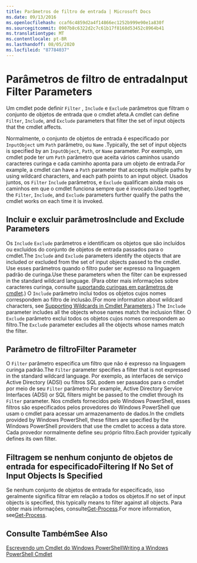 ```yaml
---
title: Parâmetros de filtro de entrada | Microsoft Docs
ms.date: 09/13/2016
ms.openlocfilehash: ccaf6c4859d2a4f14866ec1252b999e90e1a830f
ms.sourcegitcommit: 0907b8c6322d2c7c61b17f8168d53452c8964b41
ms.translationtype: MT
ms.contentlocale: pt-BR
ms.lasthandoff: 08/05/2020
ms.locfileid: "87784037"
---
```

# <a name="input-filter-parameters"></a><span data-ttu-id="3a602-102">Parâmetros de filtro de entrada</span><span class="sxs-lookup"><span data-stu-id="3a602-102">Input Filter Parameters</span></span>

<span data-ttu-id="3a602-103">Um cmdlet pode definir `Filter` , `Include` e `Exclude` parâmetros que filtram o conjunto de objetos de entrada que o cmdlet afeta.</span><span class="sxs-lookup"><span data-stu-id="3a602-103">A cmdlet can define `Filter`, `Include`, and `Exclude` parameters that filter the set of input objects that the cmdlet affects.</span></span>

<span data-ttu-id="3a602-104">Normalmente, o conjunto de objetos de entrada é especificado por `InputObject` um `Path` parâmetro, ou `Name` .</span><span class="sxs-lookup"><span data-stu-id="3a602-104">Typically, the set of input objects is specified by an `InputObject`, `Path`, or `Name` parameter.</span></span> <span data-ttu-id="3a602-105">Por exemplo, um cmdlet pode ter um `Path` parâmetro que aceita vários caminhos usando caracteres curinga e cada caminho aponta para um objeto de entrada.</span><span class="sxs-lookup"><span data-stu-id="3a602-105">For example, a cmdlet can have a `Path` parameter that accepts multiple paths by using wildcard characters, and each path points to an input object.</span></span> <span data-ttu-id="3a602-106">Usados juntos, os `Filter` `Include` parâmetros, e `Exclude` qualificam ainda mais os caminhos em que o cmdlet funciona sempre que é invocado.</span><span class="sxs-lookup"><span data-stu-id="3a602-106">Used together, the `Filter`, `Include`, and `Exclude` parameters further qualify the paths the cmdlet works on each time it is invoked.</span></span>

## <a name="include-and-exclude-parameters"></a><span data-ttu-id="3a602-107">Incluir e excluir parâmetros</span><span class="sxs-lookup"><span data-stu-id="3a602-107">Include and Exclude Parameters</span></span>

<span data-ttu-id="3a602-108">Os `Include` `Exclude` parâmetros e identificam os objetos que são incluídos ou excluídos do conjunto de objetos de entrada passados para o cmdlet.</span><span class="sxs-lookup"><span data-stu-id="3a602-108">The `Include` and `Exclude` parameters identify the objects that are included or excluded from the set of input objects passed to the cmdlet.</span></span> <span data-ttu-id="3a602-109">Use esses parâmetros quando o filtro puder ser expresso na linguagem padrão de curinga.</span><span class="sxs-lookup"><span data-stu-id="3a602-109">Use these parameters when the filter can be expressed in the standard wildcard language.</span></span> <span data-ttu-id="3a602-110">(Para obter mais informações sobre caracteres curinga, consulte [suportando curingas em parâmetros de cmdlet](./supporting-wildcard-characters-in-cmdlet-parameters.md).) O `Include` parâmetro inclui todos os objetos cujos nomes correspondem ao filtro de inclusão.</span><span class="sxs-lookup"><span data-stu-id="3a602-110">(For more information about wildcard characters, see [Supporting Wildcards in Cmdlet Parameters](./supporting-wildcard-characters-in-cmdlet-parameters.md).) The `Include` parameter includes all the objects whose names match the inclusion filter.</span></span> <span data-ttu-id="3a602-111">O `Exclude` parâmetro exclui todos os objetos cujos nomes correspondem ao filtro.</span><span class="sxs-lookup"><span data-stu-id="3a602-111">The `Exclude` parameter excludes all the objects whose names match the filter.</span></span>

## <a name="filter-parameter"></a><span data-ttu-id="3a602-112">Parâmetro de filtro</span><span class="sxs-lookup"><span data-stu-id="3a602-112">Filter Parameter</span></span>

<span data-ttu-id="3a602-113">O `Filter` parâmetro especifica um filtro que não é expresso na linguagem curinga padrão.</span><span class="sxs-lookup"><span data-stu-id="3a602-113">The `Filter` parameter specifies a filter that is not expressed in the standard wildcard language.</span></span> <span data-ttu-id="3a602-114">Por exemplo, as interfaces de serviço Active Directory (ADSI) ou filtros SQL podem ser passados para o cmdlet por meio de seu `Filter` parâmetro.</span><span class="sxs-lookup"><span data-stu-id="3a602-114">For example, Active Directory Service Interfaces (ADSI) or SQL filters might be passed to the cmdlet through its `Filter` parameter.</span></span> <span data-ttu-id="3a602-115">Nos cmdlets fornecidos pelo Windows PowerShell, esses filtros são especificados pelos provedores do Windows PowerShell que usam o cmdlet para acessar um armazenamento de dados.</span><span class="sxs-lookup"><span data-stu-id="3a602-115">In the cmdlets provided by Windows PowerShell, these filters are specified by the Windows PowerShell providers that use the cmdlet to access a data store.</span></span> <span data-ttu-id="3a602-116">Cada provedor normalmente define seu próprio filtro.</span><span class="sxs-lookup"><span data-stu-id="3a602-116">Each provider typically defines its own filter.</span></span>

## <a name="filtering-if-no-set-of-input-objects-is-specified"></a><span data-ttu-id="3a602-117">Filtragem se nenhum conjunto de objetos de entrada for especificado</span><span class="sxs-lookup"><span data-stu-id="3a602-117">Filtering If No Set of Input Objects Is Specified</span></span>

<span data-ttu-id="3a602-118">Se nenhum conjunto de objetos de entrada for especificado, isso geralmente significa filtrar em relação a todos os objetos.</span><span class="sxs-lookup"><span data-stu-id="3a602-118">If no set of input objects is specified, this typically means to filter against all objects.</span></span> <span data-ttu-id="3a602-119">Para obter mais informações, consulte[Get-Process](/powershell/module/Microsoft.PowerShell.Management/Get-Process).</span><span class="sxs-lookup"><span data-stu-id="3a602-119">For more information, see[Get-Process](/powershell/module/Microsoft.PowerShell.Management/Get-Process).</span></span>

## <a name="see-also"></a><span data-ttu-id="3a602-120">Consulte Também</span><span class="sxs-lookup"><span data-stu-id="3a602-120">See Also</span></span>

[<span data-ttu-id="3a602-121">Escrevendo um Cmdlet do Windows PowerShell</span><span class="sxs-lookup"><span data-stu-id="3a602-121">Writing a Windows PowerShell Cmdlet</span></span>](./writing-a-windows-powershell-cmdlet.md)
